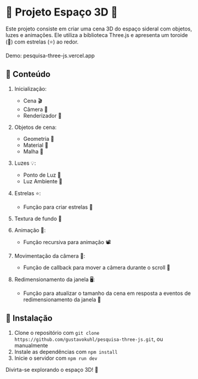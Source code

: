 # 🌌 Projeto Espaço 3D 🚀

Este projeto consiste em criar uma cena 3D do espaço sideral com objetos, luzes e animações. Ele utiliza a biblioteca Three.js e apresenta um toroide (🍩) com estrelas (⭐) ao redor.

Demo: pesquisa-three-js.vercel.app

## 📝 Conteúdo

1. Inicialização:

    - Cena 🎬
    - Câmera 🎥
    - Renderizador 🎨

2. Objetos de cena:

    - Geometria 🔷
    - Material 🎨
    - Malha 🔗

3. Luzes 💡:

    - Ponto de Luz 🔦
    - Luz Ambiente 🌟

4. Estrelas ⭐:

    - Função para criar estrelas 🌠

5. Textura de fundo 🌌

6. Animação 🔄:

    - Função recursiva para animação 📽

7. Movimentação da câmera 🎥:

    - Função de callback para mover a câmera durante o scroll 📜

8. Redimensionamento da janela 🖥:

    - Função para atualizar o tamanho da cena em resposta a eventos de redimensionamento da janela 🔄

## 🚀 Instalação

1. Clone o repositório com `git clone https://github.com/gustavokuhl/pesquisa-three-js.git`, ou manualmente
2. Instale as dependências com `npm install`
3. Inicie o servidor com `npm run dev`

Divirta-se explorando o espaço 3D! 🌌
